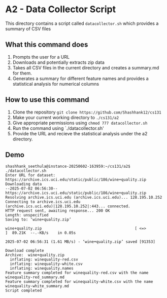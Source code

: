 # A2 - Data Collector Script

This directory contains a script called `datacollector.sh` which provides a summary of CSV files

## What this command does
1. Prompts the user for a URL
2. Downloads and potentially extracts zip data
3. Takes all CSV files in the current directory and creates a summary.md for them.
4. Generates a summary for different feature names and provides a statistical analysis for numerical columns

## How to use this command
1. Clone the repository `git clone https://github.com/Shashhank12/cs131`
2. Make your current working directory to `./cs131/a2`
3. Give appropriate permissions using `chmod 777 datacollector.sh`
4. Run the command using `./datacollector.sh'
5. Provide the URL and recieve the statistical analysis under the a2 directory.

## Demo
```
shashhank_seethula@instance-20250602-163959:~/cs131/a2$ ./datacollector.sh
Enter URL for dataset:
https://archive.ics.uci.edu/static/public/186/wine+quality.zip
Downloading data
--2025-07-02 06:56:30--  https://archive.ics.uci.edu/static/public/186/wine+quality.zip
Resolving archive.ics.uci.edu (archive.ics.uci.edu)... 128.195.10.252
Connecting to archive.ics.uci.edu (archive.ics.uci.edu)|128.195.10.252|:443... connected.
HTTP request sent, awaiting response... 200 OK
Length: unspecified
Saving to: ‘wine+quality.zip’

wine+quality.zip                                         [ <=>                                                                                                                ]  89.21K  --.-KB/s    in 0.05s

2025-07-02 06:56:31 (1.61 MB/s) - ‘wine+quality.zip’ saved [91353]

Download complete
Archive:  wine+quality.zip
  inflating: winequality-red.csv
  inflating: winequality-white.csv
  inflating: winequality.names
Feature summary completed for winequality-red.csv with the name winequality-red_summary.md
Feature summary completed for winequality-white.csv with the name winequality-white_summary.md
Script completed
```
